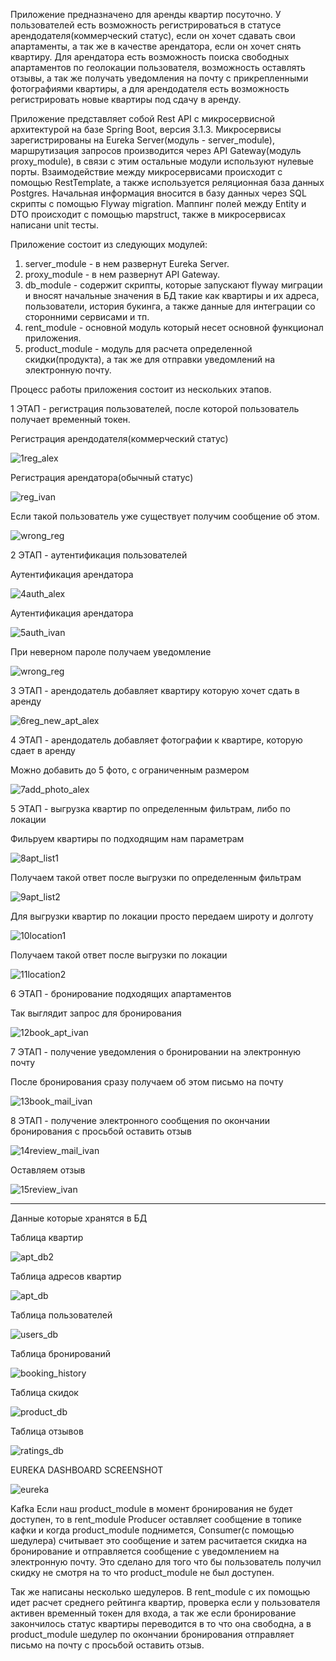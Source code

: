 Приложение предназначено для аренды квартир посуточно. У пользователей есть возможность регистрироваться в статусе арендодателя(коммерческий статус), если он хочет сдавать свои апартаменты, а так же в качестве арендатора, если он хочет снять квартиру. Для арендатора есть возможность поиска свободных апартаментов по геолокации пользователя, возможность оставлять отзывы, а так же получать уведомления на почту с прикрепленными фотографиями квартиры, а для арендодателя есть возможность регистрировать новые квартиры под сдачу в аренду.

Приложение представляет собой Rest API с микросервисной архитектурой на базе Spring Boot, версия 3.1.3. Микросервисы зарегистрированы на Eureka Server(модуль - server_module), маршрутизация запросов производится через API Gateway(модуль proxy_module), в связи с этим остальные модули используют нулевые порты. Взаимодействие между микросервисами происходит с помощью RestTemplate, а также используется реляционная база данных Postgres. Начальная информация вносится в базу данных через SQL скрипты с помощью Flyway migration. Маппинг полей между Entity и DTO происходит с помощью mapstruct, также в микросервисах написани unit тесты.

Приложение состоит из следующих модулей: 

1) server_module - в нем развернут Eureka Server.
2) proxy_module - в нем развернут API Gateway.
3) db_module - содержит скрипты, которые запускают flyway миграции и вносят начальные значения в БД такие как квартиры и их адреса, пользователи, история букинга, а также данные для интеграции со сторонними сервисами и тп.
4) rent_module - основной модуль который несет основной функционал приложения.
5) product_module - модуль для расчета определенной скидки(продукта), а так же для отправки уведомлений на электронную почту.

Процесс работы приложения состоит из нескольких этапов.

1 ЭТАП - регистрация пользователей, после которой пользователь получает временный токен.

Регистрация арендодателя(коммерческий статус)

![1reg_alex](https://github.com/Boxingx/rent_apartment_app/assets/130319720/73d751a2-318c-4dee-abcb-c60f1336d71d)

Регистрация арендатора(обычный статус)

![reg_ivan](https://github.com/Boxingx/rent_apartment_app/assets/130319720/dc75424a-5a9d-4912-b91a-c96f8eeb0772)


Если такой пользователь уже существует получим сообщение об этом.

![wrong_reg](https://github.com/Boxingx/rent_apartment_app/assets/130319720/f9306afd-e4b3-4a5e-8999-dbbf0477754c)


2 ЭТАП - аутентификация пользователей

Аутентификация арендатора

![4auth_alex](https://github.com/Boxingx/rent_apartment_app/assets/130319720/21b5b8a0-f587-4a8a-948e-01306ccb3cad)


Аутентификация арендатора

![5auth_ivan](https://github.com/Boxingx/rent_apartment_app/assets/130319720/e8b259a7-d145-4de9-b7a4-69f90da25bc4)

При неверном пароле получаем уведомление 

![wrong_reg](https://github.com/Boxingx/rent_apartment_app/assets/130319720/2f9c30e4-9079-4bd6-9a7f-72f71ac19b5a)


3 ЭТАП - арендодатель добавляет квартиру которую хочет сдать в аренду

![6reg_new_apt_alex](https://github.com/Boxingx/rent_apartment_app/assets/130319720/40170dc6-0c38-4f78-97a6-1d494f9b1657)

4 ЭТАП - арендодатель добавляет фотографии к квартире, которую сдает в аренду

Можно добавить до 5 фото, с ограниченным размером

![7add_photo_alex](https://github.com/Boxingx/rent_apartment_app/assets/130319720/4a27e078-9748-47d5-8c46-ff603339d671)

5 ЭТАП - выгрузка квартир по определенным фильтрам, либо по локации

Фильруем квартиры по подходящим нам параметрам

![8apt_list1](https://github.com/Boxingx/rent_apartment_app/assets/130319720/c6e28921-f6aa-4006-a1a1-4b79ccc4868d)

Получаем такой ответ после выгрузки по определенным фильтрам

![9apt_list2](https://github.com/Boxingx/rent_apartment_app/assets/130319720/91a914ba-d365-4d0f-ab03-ebf10de200e1)

Для выгрузки квартир по локации просто передаем широту и долготу

![10location1](https://github.com/Boxingx/rent_apartment_app/assets/130319720/10d76e37-915a-4176-8267-a0596e97232f)

Получаем такой ответ после выгрузки по локации

![11location2](https://github.com/Boxingx/rent_apartment_app/assets/130319720/d753a21f-de02-4e16-9056-b0a7191afe25)

6 ЭТАП - бронирование подходящих апартаментов

Так выглядит запрос для бронирования

![12book_apt_ivan](https://github.com/Boxingx/rent_apartment_app/assets/130319720/b5b7b395-d54c-4597-9d6a-2251bafcff01)

7 ЭТАП - получение уведомления о бронировании на электронную почту

После бронирования сразу получаем об этом письмо на почту

![13book_mail_ivan](https://github.com/Boxingx/rent_apartment_app/assets/130319720/6acb7896-57f8-483d-8795-2d1dcae29b9e)

8 ЭТАП - получение электронного сообщения по окончании бронирования с просьбой оставить отзыв

![14review_mail_ivan](https://github.com/Boxingx/rent_apartment_app/assets/130319720/aac95def-426d-408e-a85b-b874a048c092)

Оставляем отзыв

![15review_ivan](https://github.com/Boxingx/rent_apartment_app/assets/130319720/eac6119e-3f5e-4680-8502-e13d845f46ee)



---------------------------------------------------------------------------------------------------------------
Данные которые хранятся в БД

Таблица квартир 

![apt_db2](https://github.com/Boxingx/rent_apartment_app/assets/130319720/7236c1bb-64f2-416c-a192-6d19bed55598)


Таблица адресов квартир

![apt_db](https://github.com/Boxingx/rent_apartment_app/assets/130319720/dd88df12-7ad2-45dc-8aed-b18d525594fb)

Таблица пользователей

![users_db](https://github.com/Boxingx/rent_apartment_app/assets/130319720/e96d2d51-bbd8-487e-aaf1-85d18fb8ae54)

Таблица бронирований

![booking_history](https://github.com/Boxingx/rent_apartment_app/assets/130319720/73fc7498-eb70-4a36-8824-e9f67dd18814)

Таблица скидок

![product_db](https://github.com/Boxingx/rent_apartment_app/assets/130319720/9c972c4c-c4b9-4060-936a-24c3587f175b)

Таблица отзывов

![ratings_db](https://github.com/Boxingx/rent_apartment_app/assets/130319720/098a1dc3-7428-4e91-8295-21cbe2a58bc2)


EUREKA DASHBOARD SCREENSHOT

![eureka](https://github.com/Boxingx/rent_apartment_app/assets/130319720/eb403003-03c3-43ce-98fd-afc12926ce11)


Kafka
Если наш product_module в момент бронирования не будет доступен, то в rent_module Producer оставляет сообщение в топике кафки и когда product_module поднимется, Consumer(с помощью шедулера) считывает это сообщение и 
затем расчитается скидка на бронирование и отправляется сообщение с уведомлением на электронную почту. Это сделано для того что бы пользователь получил скидку не смотря на то что product_module не был доступен.

Так же написаны несколько шедулеров. В rent_module с их помощью идет расчет среднего рейтинга квартир, проверка если у пользователя активен временный токен для входа, а так же если бронирование закончилось статус
квартиры переводится в то что она свободна, а в product_module шедулер по окончании бронирования отправляет письмо на почту с просьбой оставить отзыв.










